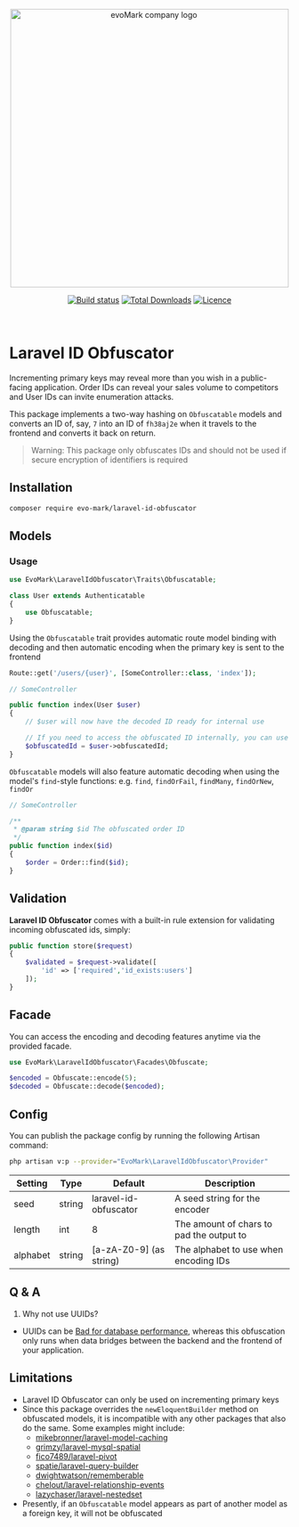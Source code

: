 <p align="center">
    <a href="https://evomark.co.uk" target="_blank" alt="Link to evoMark's website">
        <picture>
          <source media="(prefers-color-scheme: dark)" srcset="https://evomark.co.uk/wp-content/uploads/static/evomark-logo--dark.svg">
          <source media="(prefers-color-scheme: light)" srcset="https://evomark.co.uk/wp-content/uploads/static/evomark-logo--light.svg">
          <img alt="evoMark company logo" src="https://evomark.co.uk/wp-content/uploads/static/evomark-logo--light.svg" width="500">
        </picture>
    </a>
</p>

<p align="center">
    <a href="https://packagist.org/packages/evo-mark/laravel-id-obfuscator"><img src="https://img.shields.io/packagist/v/evo-mark/laravel-id-obfuscator?logo=packagist&logoColor=white" alt="Build status" /></a>
    <a href="https://packagist.org/packages/evo-mark/laravel-id-obfuscator"><img src="https://img.shields.io/packagist/dt/evo-mark/laravel-id-obfuscator" alt="Total Downloads"></a>
    <a href="https://packagist.org/packages/evo-mark/laravel-id-obfuscator"><img src="https://img.shields.io/packagist/l/evo-mark/laravel-id-obfuscator" alt="Licence"></a>
</p>
<br />

# Laravel ID Obfuscator

Incrementing primary keys may reveal more than you wish in a public-facing application. Order IDs can reveal your sales volume to competitors and User IDs can invite enumeration attacks.

This package implements a two-way hashing on `Obfuscatable` models and converts an ID of, say, `7` into an ID of `fh38aj2e` when it travels to the frontend and converts it back on return.

> Warning: This package only obfuscates IDs and should not be used if secure encryption of identifiers is required

## Installation

```bash
composer require evo-mark/laravel-id-obfuscator
```

## Models

### Usage

```php
use EvoMark\LaravelIdObfuscator\Traits\Obfuscatable;

class User extends Authenticatable
{
    use Obfuscatable;
}
```

Using the `Obfuscatable` trait provides automatic route model binding with decoding and then automatic encoding when the primary key is sent to the frontend

```php
Route::get('/users/{user}', [SomeController::class, 'index']);

// SomeController

public function index(User $user)
{
    // $user will now have the decoded ID ready for internal use

    // If you need to access the obfuscated ID internally, you can use
    $obfuscatedId = $user->obfuscatedId;
}
```

`Obfuscatable` models will also feature automatic decoding when using the model's `find`-style functions: e.g. `find`, `findOrFail`, `findMany`, `findOrNew`, `findOr`

```php
// SomeController

/**
 * @param string $id The obfuscated order ID
 */
public function index($id)
{
    $order = Order::find($id);
}
```

## Validation

**Laravel ID Obfuscator** comes with a built-in rule extension for validating incoming obfuscated ids, simply:

```php
public function store($request)
{
    $validated = $request->validate([
        'id' => ['required','id_exists:users']
    ]);
}
```

## Facade

You can access the encoding and decoding features anytime via the provided facade.

```php
use EvoMark\LaravelIdObfuscator\Facades\Obfuscate;

$encoded = Obfuscate::encode(5);
$decoded = Obfuscate::decode($encoded);
```

## Config

You can publish the package config by running the following Artisan command:

```bash
php artisan v:p --provider="EvoMark\LaravelIdObfuscator\Provider"
```

| Setting  | Type   | Default                 | Description                              |
| -------- | ------ | ----------------------- | ---------------------------------------- |
| seed     | string | laravel-id-obfuscator   | A seed string for the encoder            |
| length   | int    | 8                       | The amount of chars to pad the output to |
| alphabet | string | [a-zA-Z0-9] (as string) | The alphabet to use when encoding IDs    |

## Q & A

1. Why not use UUIDs?

- UUIDs can be [Bad for database performance](https://www.danielfullstack.com/article/stop-using-uuids-in-your-database), whereas this obfuscation only runs when data bridges between the backend and the frontend of your application.

## Limitations

- Laravel ID Obfuscator can only be used on incrementing primary keys
- Since this package overrides the `newEloquentBuilder` method on obfuscated models, it is incompatible with any other packages that also do the same. Some examples might include:
    - [mikebronner/laravel-model-caching](https://github.com/mikebronner/laravel-model-caching)
    - [grimzy/laravel-mysql-spatial](https://github.com/grimzy/laravel-mysql-spatial)
    - [fico7489/laravel-pivot](https://github.com/fico7489/laravel-pivot)
    - [spatie/laravel-query-builder](https://github.com/spatie/laravel-query-builder)
    - [dwightwatson/rememberable](https://github.com/dwightwatson/rememberable)
    - [chelout/laravel-relationship-events](https://github.com/chelout/laravel-relationship-events)
    - [lazychaser/laravel-nestedset](https://github.com/lazychaser/laravel-nestedset)
- Presently, if an `Obfuscatable` model appears as part of another model as a foreign key, it will not be obfuscated